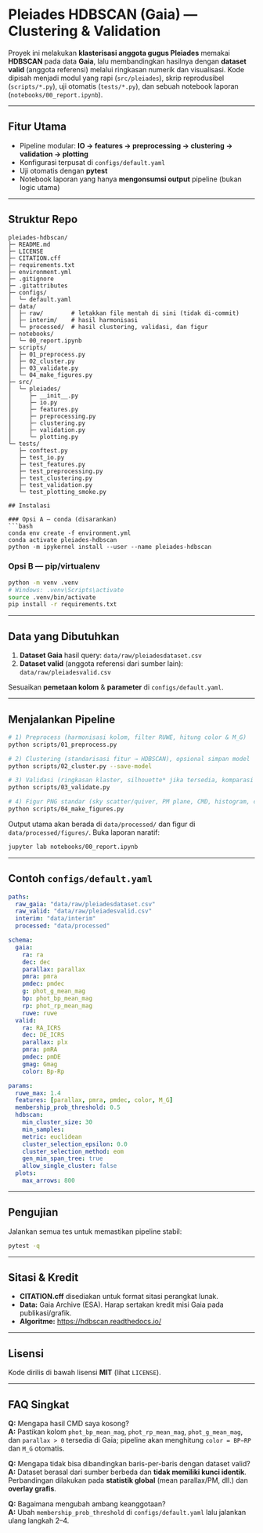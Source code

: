 # Pleiades HDBSCAN (Gaia) — Clustering & Validation

Proyek ini melakukan **klasterisasi anggota gugus Pleiades** memakai **HDBSCAN** pada data **Gaia**, lalu membandingkan hasilnya dengan **dataset valid** (anggota referensi) melalui ringkasan numerik dan visualisasi. Kode dipisah menjadi modul yang rapi (`src/pleiades`), skrip reprodusibel (`scripts/*.py`), uji otomatis (`tests/*.py`), dan sebuah notebook laporan (`notebooks/00_report.ipynb`).

---

## Fitur Utama
- Pipeline modular: **IO → features → preprocessing → clustering → validation → plotting**  
- Konfigurasi terpusat di `configs/default.yaml`
- Uji otomatis dengan **pytest**
- Notebook laporan yang hanya **mengonsumsi output** pipeline (bukan logic utama)

---

## Struktur Repo
```
pleiades-hdbscan/
├─ README.md
├─ LICENSE
├─ CITATION.cff
├─ requirements.txt
├─ environment.yml
├─ .gitignore
├─ .gitattributes
├─ configs/
│  └─ default.yaml
├─ data/
│  ├─ raw/        # letakkan file mentah di sini (tidak di-commit)
│  ├─ interim/    # hasil harmonisasi
│  └─ processed/  # hasil clustering, validasi, dan figur
├─ notebooks/
│  └─ 00_report.ipynb
├─ scripts/
│  ├─ 01_preprocess.py
│  ├─ 02_cluster.py
│  ├─ 03_validate.py
│  └─ 04_make_figures.py
├─ src/
│  └─ pleiades/
│     ├─ __init__.py
│     ├─ io.py
│     ├─ features.py
│     ├─ preprocessing.py
│     ├─ clustering.py
│     ├─ validation.py
│     └─ plotting.py
└─ tests/
   ├─ conftest.py
   ├─ test_io.py
   ├─ test_features.py
   ├─ test_preprocessing.py
   ├─ test_clustering.py
   ├─ test_validation.py
   └─ test_plotting_smoke.py

## Instalasi

### Opsi A — conda (disarankan)
```bash
conda env create -f environment.yml
conda activate pleiades-hdbscan
python -m ipykernel install --user --name pleiades-hdbscan
```

### Opsi B — pip/virtualenv
```bash
python -m venv .venv
# Windows: .venv\Scripts\activate
source .venv/bin/activate
pip install -r requirements.txt
```

---

## Data yang Dibutuhkan
1. **Dataset Gaia** hasil query: `data/raw/pleiadesdataset.csv`  
2. **Dataset valid** (anggota referensi dari sumber lain): `data/raw/pleiadesvalid.csv`

Sesuaikan **pemetaan kolom** & **parameter** di `configs/default.yaml`.

---

## Menjalankan Pipeline
```bash
# 1) Preprocess (harmonisasi kolom, filter RUWE, hitung color & M_G)
python scripts/01_preprocess.py

# 2) Clustering (standarisasi fitur → HDBSCAN), opsional simpan model
python scripts/02_cluster.py --save-model

# 3) Validasi (ringkasan klaster, silhouette* jika tersedia, komparasi dgn valid)
python scripts/03_validate.py

# 4) Figur PNG standar (sky scatter/quiver, PM plane, CMD, histogram, condensed tree*)
python scripts/04_make_figures.py
```
Output utama akan berada di `data/processed/` dan figur di `data/processed/figures/`.
Buka laporan naratif:
```bash
jupyter lab notebooks/00_report.ipynb
```

---

## Contoh `configs/default.yaml`
```yaml
paths:
  raw_gaia: "data/raw/pleiadesdataset.csv"
  raw_valid: "data/raw/pleiadesvalid.csv"
  interim: "data/interim"
  processed: "data/processed"

schema:
  gaia:
    ra: ra
    dec: dec
    parallax: parallax
    pmra: pmra
    pmdec: pmdec
    g: phot_g_mean_mag
    bp: phot_bp_mean_mag
    rp: phot_rp_mean_mag
    ruwe: ruwe
  valid:
    ra: RA_ICRS
    dec: DE_ICRS
    parallax: plx
    pmra: pmRA
    pmdec: pmDE
    gmag: Gmag
    color: Bp-Rp

params:
  ruwe_max: 1.4
  features: [parallax, pmra, pmdec, color, M_G]
  membership_prob_threshold: 0.5
  hdbscan:
    min_cluster_size: 30
    min_samples:
    metric: euclidean
    cluster_selection_epsilon: 0.0
    cluster_selection_method: eom
    gen_min_span_tree: true
    allow_single_cluster: false
  plots:
    max_arrows: 800
```

---

## Pengujian
Jalankan semua tes untuk memastikan pipeline stabil:
```bash
pytest -q
```

---

## Sitasi & Kredit
- **CITATION.cff** disediakan untuk format sitasi perangkat lunak.
- **Data:** Gaia Archive (ESA). Harap sertakan kredit misi Gaia pada publikasi/grafik.
- **Algoritme:** https://hdbscan.readthedocs.io/

---

## Lisensi
Kode dirilis di bawah lisensi **MIT** (lihat `LICENSE`).

---

## FAQ Singkat
**Q:** Mengapa hasil CMD saya kosong?  
**A:** Pastikan kolom `phot_bp_mean_mag`, `phot_rp_mean_mag`, `phot_g_mean_mag`, dan `parallax > 0` tersedia di Gaia; pipeline akan menghitung `color = BP−RP` dan `M_G` otomatis.

**Q:** Mengapa tidak bisa dibandingkan baris-per-baris dengan dataset valid?  
**A:** Dataset berasal dari sumber berbeda dan **tidak memiliki kunci identik**. Perbandingan dilakukan pada **statistik global** (mean parallax/PM, dll.) dan **overlay grafis**.

**Q:** Bagaimana mengubah ambang keanggotaan?  
**A:** Ubah `membership_prob_threshold` di `configs/default.yaml` lalu jalankan ulang langkah 2–4.
